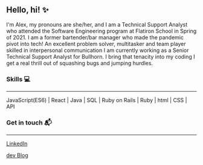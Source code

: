 ## Hello, hi! :sparkles:

I'm Alex, my pronouns are she/her, and I am a Technical Support Analyst who attended the Software Engineering program at Flatiron School in Spring of 2021. I am a former bartender/bar manager who made the pandemic pivot into tech! An excellent problem solver, multitasker and team player skilled in interpersonal communication I am currently working as a Senior Technical Support Analyst for Bullhorn. I bring that tenacity into my coding I get a real thrill out of squashing bugs and jumping hurdles. 


### Skills :computer:
---

JavaScript(ES6) | React | Java | SQL | Ruby on Rails | Ruby | html | CSS | API

### Get in touch :mailbox_with_mail:
---

[LinkedIn](www.linkedin.com/in/alexandraricardel)

[dev Blog](https://dev.to/beendra)
